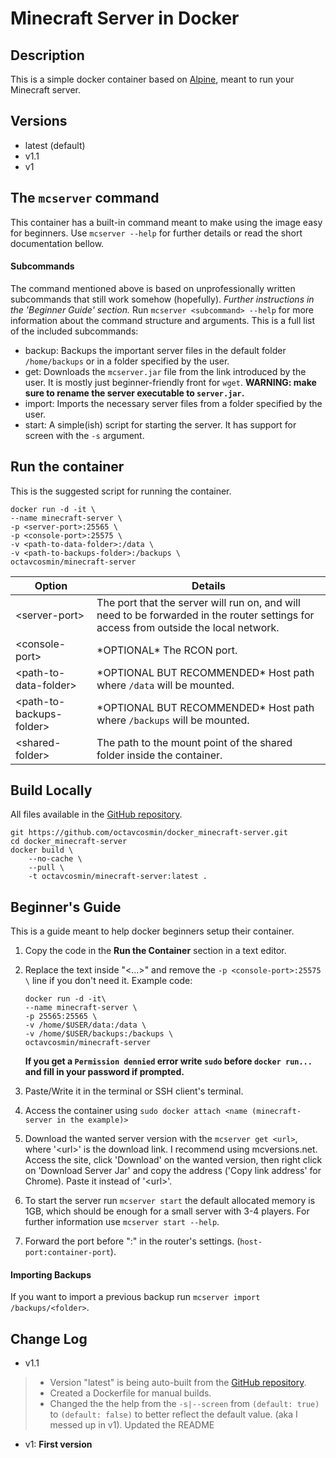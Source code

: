 
# Minecraft Server in Docker
## Description
This is a simple docker container based on [Alpine](https://hub.docker.com/_/alpine), meant to run your Minecraft server. 

## Versions
 - latest (default)
 - v1.1
 - v1

## The `mcserver` command
This container has a built-in command meant to make using the image easy for beginners.
Use `mcserver --help` for further details or read the short documentation bellow.

#### Subcommands
The command mentioned above is based on unprofessionally written subcommands that still work somehow (hopefully). *Further instructions in the 'Beginner Guide' section.*  Run `mcserver <subcommand> --help` for more information about the command structure and arguments. This is a full list of the included subcommands:

 - backup: Backups the important server files in the default folder `/home/backups` or in a folder specified by the user.
 - get: Downloads the `mcserver.jar` file from the link introduced by the user. It is mostly just beginner-friendly front for `wget`. 
 **WARNING: make sure to rename the server executable to `server.jar`.**
 - import: Imports the necessary server files from a folder specified by the user.
 - start: A simple(ish) script for starting the server. It has support for screen with the `-s` argument.
 

## Run the container

 This is the suggested script for running the container.
 

    docker run -d -it \
	--name minecraft-server \
    -p <server-port>:25565 \
    -p <console-port>:25575 \
	-v <path-to-data-folder>:/data \
	-v <path-to-backups-folder>:/backups \
	octavcosmin/minecraft-server

|Option|Details  |
|--|--|
| \<server-port\> | The port that the server will run on, and will need to be forwarded in the router settings for access from outside the local network. |
| \<console-port\> | \*OPTIONAL\* The RCON port. |
| \<path-to-data-folder\> | \*OPTIONAL BUT RECOMMENDED\* Host path where `/data` will be mounted.|
| \<path-to-backups-folder\> | \*OPTIONAL BUT RECOMMENDED\* Host path where `/backups` will be mounted.|
| \<shared-folder\> | The path to the mount point of the shared folder inside the container.  |

## Build Locally
All files available in the [GitHub repository](https://github.com/octavcosmin/docker_minecraft-server).

    git https://github.com/octavcosmin/docker_minecraft-server.git
    cd docker_minecraft-server
    docker build \
        --no-cache \
        --pull \
        -t octavcosmin/minecraft-server:latest .


## Beginner's Guide
This is a guide meant to help docker beginners setup their container.

 1. Copy the code in the **Run the Container** section in a text editor.
 2. Replace the text inside "<...>" and remove the `-p <console-port>:25575 \` line if you don't need it.
	 Example code:
	 
        docker run -d -it\
	    --name minecraft-server \
	    -p 25565:25565 \
		-v /home/$USER/data:/data \
		-v /home/$USER/backups:/backups \
		octavcosmin/minecraft-server
	**If you get a `Permission dennied` error write `sudo` before `docker run...` and fill in your password if prompted.**
 3. Paste/Write it in the terminal or SSH client's terminal.
 4. Access the container using `sudo docker attach <name (minecraft-server in the example)>` 
 5. Download the wanted server version with the `mcserver get <url>`, where '\<url\>' is the download link. I recommend using mcversions.net. Access the site, click 'Download' on the wanted version, then right click on 'Download Server Jar' and copy the address ('Copy link address' for Chrome). Paste it instead of '\<url\>'.
 6. To start the server run `mcserver start` the default allocated memory is 1GB, which should be enough for a small server with 3-4 players. For further information use `mcserver start --help`.
 7. Forward the port before ":" in the router's settings. (`host-port:container-port`).

#### Importing Backups
If you want to import a previous backup run `mcserver import /backups/<folder>`.

## Change Log
 - v1.1
 > - Version "latest" is being auto-built from the [GitHub repository](https://github.com/octavcosmin/docker_minecraft-server).
 > - Created a Dockerfile for manual builds.
 > - Changed the the help from the `-s|--screen` from `(default: true)` to `(default: false)` to better reflect the default value. (aka I messed up in v1).
 > Updated the README
 - v1: **First version**

